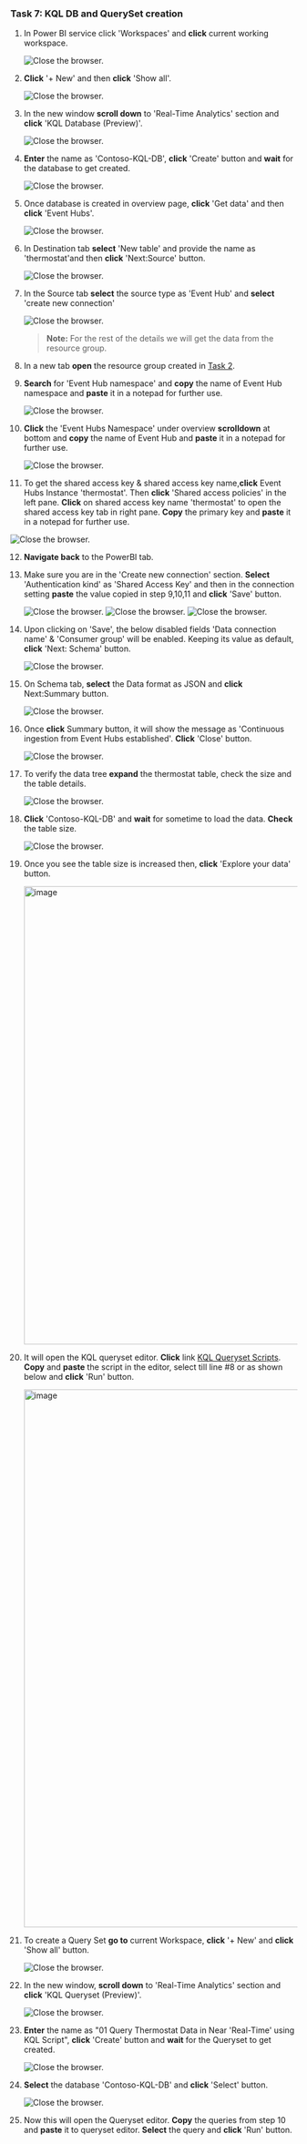 
### Task 7: KQL DB and QuerySet creation

1. In Power BI service click 'Workspaces' and **click** current working workspace. 

	![Close the browser.](media/power-bi-5.png)

2. **Click** '+ New' and then **click** 'Show all'.

	![Close the browser.](media/demo-5.png)

3. In the new window **scroll down** to 'Real-Time Analytics' section and **click** 'KQL Database (Preview)'.

	![Close the browser.](media/demo-33.png)

4. **Enter** the name as 'Contoso-KQL-DB', **click** 'Create' button and **wait** for the database to get created.

	![Close the browser.](media/demo-34.png)

5. Once database is created in overview page, **click** 'Get data' and then **click** 'Event Hubs'.

    ![Close the browser.](media/demo-35.png)

6. In Destination tab **select** 'New table' and provide the name as 'thermostat'and then **click** 'Next:Source' button.

    ![Close the browser.](media/demo-36.png)

7. In the Source tab **select** the source type as 'Event Hub' and **select** 'create new connection'

	![Close the browser.](media/demo-36.1.png)

	>**Note:** For the rest of the details we will get the data from the resource group.

8. In a new tab **open** the resource group created in [Task 2](#task-2-run-the-cloud-shell-to-provision-the-demo-resources).

9. **Search** for 'Event Hub namespace' and **copy** the name of Event Hub namespace and **paste** it in a notepad for further use.

	  ![Close the browser.](media/demo-52.png)

10. **Click** the 'Event Hubs Namespace' under overview **scrolldown** at bottom and **copy** the name of Event Hub and **paste** it in a notepad for further use.

	 ![Close the browser.](media/demo-53.png)	

11. To get the shared access key & shared access key name,**click** Event Hubs Instance 'thermostat'. Then **click** 'Shared access policies' in the left pane. **Click** on shared access key name 'thermostat' to open the shared access key tab in right pane. 
**Copy** the primary key and **paste** it in a notepad for further use. 

   ![Close the browser.](media/demo-54.png)

12. **Navigate back** to the PowerBI tab.

13. Make sure you are in the 'Create new connection' section. **Select** 'Authentication kind' as 'Shared Access Key' and then in the connection setting **paste** the value copied in step 9,10,11 and **click** 'Save' button.

    ![Close the browser.](media/demo-37.png)
    ![Close the browser.](media/demo-38.png)
    ![Close the browser.](media/demo-39.png)

14. Upon clicking on 'Save', the below disabled fields 'Data connection name' & 'Consumer group' will be enabled. Keeping its value as default, **click** 'Next: Schema' button.

    ![Close the browser.](media/demo-40.png)

15. On Schema tab, **select** the Data format as JSON and **click** Next:Summary button.

    ![Close the browser.](media/demo-41.png)

16. Once **click** Summary button, it will show the message as 'Continuous ingestion from Event Hubs established'. **Click** 'Close' button.

    ![Close the browser.](media/demo-42.png)

17. To verify the data tree **expand** the thermostat table, check the size and the table details.

    ![Close the browser.](media/demo-43.png)

18. **Click** 'Contoso-KQL-DB' and  **wait** for sometime to load the data. **Check** the table size.

	![Close the browser.](media/demo-44.png)

19. Once you see the table size is increased then, **click** 'Explore your data' button. 

	<img width="805" alt="image" src="https://github.com/swmannepalli/MicrosoftFabric_HOL/assets/84516667/c0424e9b-d834-4c15-96fe-a85f48be91d5">


20. It will open the KQL queryset editor. **Click** link [KQL Queryset Scripts](https://github.com/microsoft/Azure-Analytics-and-AI-Engagement/tree/microsoftfabric/fabric/artifacts/kqlscripts). **Copy** and **paste** the script in the editor, select till line #8 or as shown below and **click** 'Run' button.

	<img width="945" alt="image" src="https://github.com/swmannepalli/MicrosoftFabric_HOL/assets/84516667/1939b296-1e11-4c14-b63c-80d4753c56a6">


21. To create a Query Set **go to** current Workspace, **click** '+ New' and **click** 'Show all' button.

	![Close the browser.](media/demo-5.png)

22. In the new window, **scroll down** to 'Real-Time Analytics' section and **click** 'KQL Queryset (Preview)'.

	![Close the browser.](media/demo-47.png)

23. **Enter** the name as "01 Query Thermostat Data in Near 'Real-Time' using KQL Script", **click** 'Create' button and **wait** for the Queryset to get created.

	![Close the browser.](media/demo-48.png)

24. **Select** the database 'Contoso-KQL-DB' and **click** 'Select' button.

	![Close the browser.](media/demo-49.png)

22. Now this will open the Queryset editor. **Copy** the queries from step 10 and **paste** it to queryset editor. **Select** the query and **click** 'Run' button.

